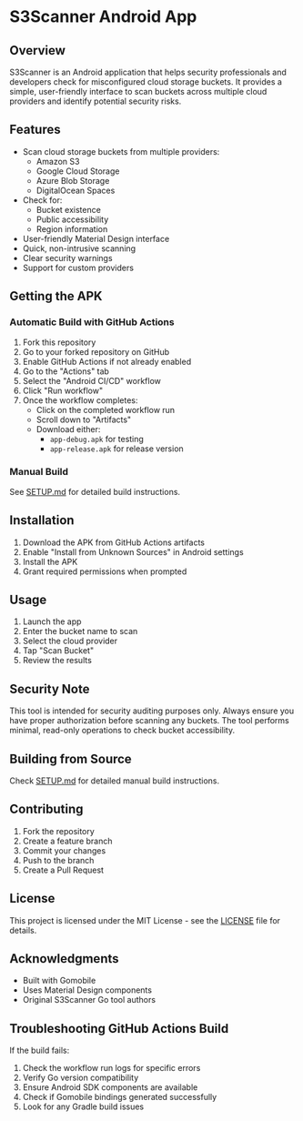 # S3Scanner Android App

## Overview
S3Scanner is an Android application that helps security professionals and developers check for misconfigured cloud storage buckets. It provides a simple, user-friendly interface to scan buckets across multiple cloud providers and identify potential security risks.

## Features
- Scan cloud storage buckets from multiple providers:
  - Amazon S3
  - Google Cloud Storage
  - Azure Blob Storage
  - DigitalOcean Spaces
- Check for:
  - Bucket existence
  - Public accessibility
  - Region information
- User-friendly Material Design interface
- Quick, non-intrusive scanning
- Clear security warnings
- Support for custom providers

## Getting the APK

### Automatic Build with GitHub Actions
1. Fork this repository
2. Go to your forked repository on GitHub
3. Enable GitHub Actions if not already enabled
4. Go to the "Actions" tab
5. Select the "Android CI/CD" workflow
6. Click "Run workflow"
7. Once the workflow completes:
   - Click on the completed workflow run
   - Scroll down to "Artifacts"
   - Download either:
     - `app-debug.apk` for testing
     - `app-release.apk` for release version

### Manual Build
See [SETUP.md](SETUP.md) for detailed build instructions.

## Installation
1. Download the APK from GitHub Actions artifacts
2. Enable "Install from Unknown Sources" in Android settings
3. Install the APK
4. Grant required permissions when prompted

## Usage
1. Launch the app
2. Enter the bucket name to scan
3. Select the cloud provider
4. Tap "Scan Bucket"
5. Review the results

## Security Note
This tool is intended for security auditing purposes only. Always ensure you have proper authorization before scanning any buckets. The tool performs minimal, read-only operations to check bucket accessibility.

## Building from Source
Check [SETUP.md](SETUP.md) for detailed manual build instructions.

## Contributing
1. Fork the repository
2. Create a feature branch
3. Commit your changes
4. Push to the branch
5. Create a Pull Request

## License
This project is licensed under the MIT License - see the [LICENSE](LICENSE) file for details.

## Acknowledgments
- Built with Gomobile
- Uses Material Design components
- Original S3Scanner Go tool authors

## Troubleshooting GitHub Actions Build
If the build fails:
1. Check the workflow run logs for specific errors
2. Verify Go version compatibility
3. Ensure Android SDK components are available
4. Check if Gomobile bindings generated successfully
5. Look for any Gradle build issues
